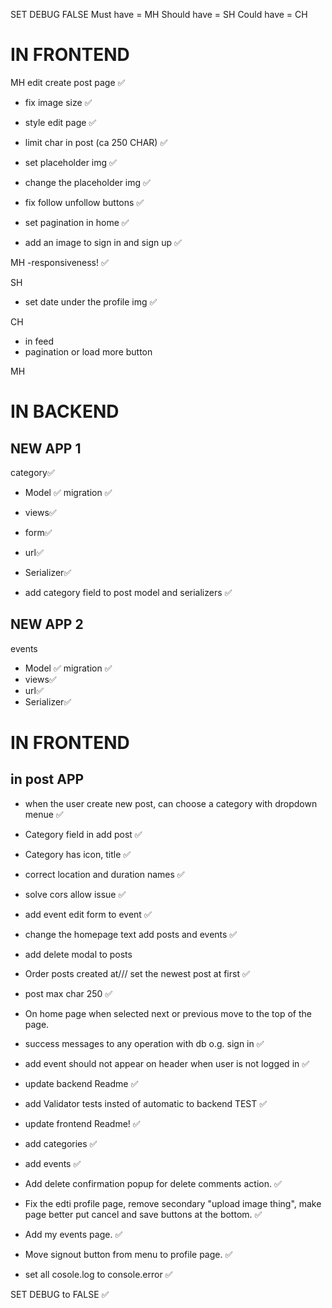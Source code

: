 SET DEBUG FALSE
Must have = MH   Should have = SH    Could have = CH 
# IN FRONTEND 
MH
edit create post page ✅
- fix image size ✅
- style edit page ✅
- limit char in post (ca 250 CHAR) ✅
- set placeholder img ✅
- change the placeholder img ✅

- fix follow unfollow buttons ✅
- set pagination in home ✅
- add an image to sign in and sign up  ✅

MH
-responsiveness! ✅

SH
- set date under the profile img ✅



CH
- in feed 
- pagination or load more button

MH
# IN BACKEND 

## NEW APP 1
 category✅
- Model ✅
migration ✅
- views✅
- form✅
- url✅
- Serializer✅

- add category field to post model and serializers ✅

## NEW APP 2
events
- Model ✅
migration ✅
- views✅
- url✅
- Serializer✅

# IN FRONTEND 
## in post APP
- when the user create new post, can choose a category with dropdown menue ✅
- Category field in add post ✅
- Category has icon, title ✅
- correct location and duration names ✅

- solve cors allow issue ✅

- add event edit form to event ✅

- change the homepage text add posts and events ✅  
- add delete modal to posts
- Order posts created at/// set the newest post at first ✅
- post max char 250  ✅
- On home page when selected next or previous move to the top of the page.
- success messages to any operation with db o.g. sign in ✅ 
- add event should not appear on header when user is not logged in ✅ 


- update backend Readme  ✅  
- add Validator tests insted of automatic to backend TEST ✅  
- update frontend Readme! ✅
- add categories ✅
- add events ✅



- Add delete confirmation popup for delete comments action.  ✅  
- Fix the edti profile page, remove secondary "upload image thing", make page better put cancel and save buttons at the bottom.  ✅  
- Add my events page. ✅ 
- Move signout button from menu to profile page. ✅ 

- set all cosole.log to console.error ✅

SET DEBUG to FALSE ✅
